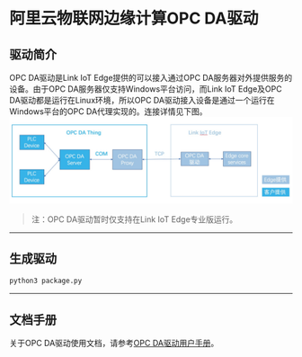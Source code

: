 # 阿里云物联网边缘计算OPC DA驱动

## 驱动简介

OPC DA驱动是Link IoT Edge提供的可以接入通过OPC DA服务器对外提供服务的设备。由于OPC DA服务器仅支持Windows平台访问，而Link IoT Edge及OPC DA驱动都是运行在Linux环境，所以OPC DA驱动接入设备是通过一个运行在Windows平台的OPC DA代理实现的。连接详情见下图。
![opcda_driver_framework.png](assets/opcda_driver_framework.png)

> 注：OPC DA驱动暂时仅支持在Link IoT Edge专业版运行。

---

## 生成驱动
``` sh
python3 package.py
```

---
## 文档手册
关于OPC DA驱动使用文档，请参考[OPC DA驱动用户手册](docs/OPCDA驱动使用手册.pdf)。


